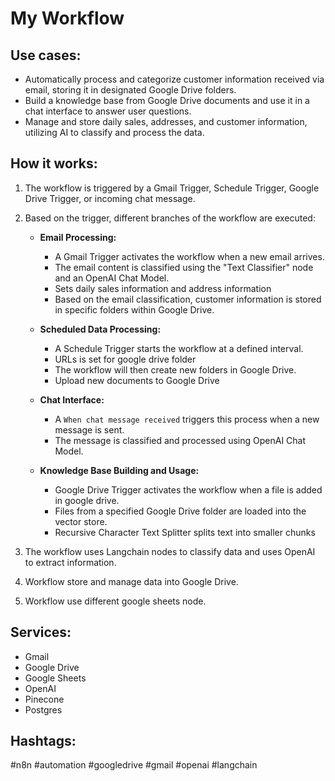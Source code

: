 # My Workflow

## Use cases:

- Automatically process and categorize customer information received via email, storing it in designated Google Drive folders.
- Build a knowledge base from Google Drive documents and use it in a chat interface to answer user questions.
- Manage and store daily sales, addresses, and customer information, utilizing AI to classify and process the data.

## How it works:

1.  The workflow is triggered by a Gmail Trigger, Schedule Trigger, Google Drive Trigger, or incoming chat message.

2.  Based on the trigger, different branches of the workflow are executed:

    *   **Email Processing:**
        *   A Gmail Trigger activates the workflow when a new email arrives.
        *   The email content is classified using the "Text Classifier" node and an OpenAI Chat Model.
        *   Sets daily sales information and address information
        *   Based on the email classification, customer information is stored in specific folders within Google Drive.

    *   **Scheduled Data Processing:**
        *   A Schedule Trigger starts the workflow at a defined interval.
        *   URLs is set for google drive folder
        *   The workflow will then create new folders in Google Drive.
        *   Upload new documents to Google Drive

    *   **Chat Interface:**
        *   A `When chat message received` triggers this process when a new message is sent.
        *   The message is classified and processed using OpenAI Chat Model.

    *   **Knowledge Base Building and Usage:**
        *   Google Drive Trigger activates the workflow when a file is added in google drive.
        *   Files from a specified Google Drive folder are loaded into the vector store.
        *   Recursive Character Text Splitter splits text into smaller chunks

3.  The workflow uses Langchain nodes to classify data and uses OpenAI to extract information.

4.  Workflow store and manage data into Google Drive.

5.  Workflow use different google sheets node.

## Services:

-   Gmail
-   Google Drive
-   Google Sheets
-   OpenAI
-   Pinecone
-   Postgres

## Hashtags:

#n8n #automation #googledrive #gmail #openai #langchain
